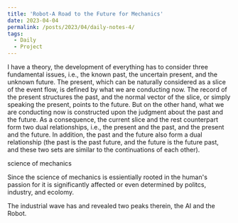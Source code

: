 ```yaml
---
title: 'Robot-A Road to the Future for Mechanics'
date: 2023-04-04
permalink: /posts/2023/04/daily-notes-4/
tags:
  - Daily
  - Project
---
```


I have a theory, the development of everything has to consider three fundamental issues, i.e., the known past, the uncertain present, and the unknown future. The present, which can be naturally considered as a slice of the event flow, is defined by what we are conducting now. The record of the present structures the past, and the normal vector of the slice, or simply speaking the present, points to the future. But on the other hand, what we are conducting now is constructed upon the judgment about the past and the future. As a consequence, the current slice and the rest counterpart form two dual relationships, i.e., the present and the past, and the present and the future. In addition, the past and the future also form a dual relationship (the past is the past future, and the future is the future past, and these two sets are similar to the continuations of each other).

science of mechanics 

Since the science of mechanics is essientially rooted in the human's passion for 
it is significantly affected or even determined by politcs, industry, and ecolomy. 

The industrial wave has 
and revealed two peaks therein, the AI and the Robot.